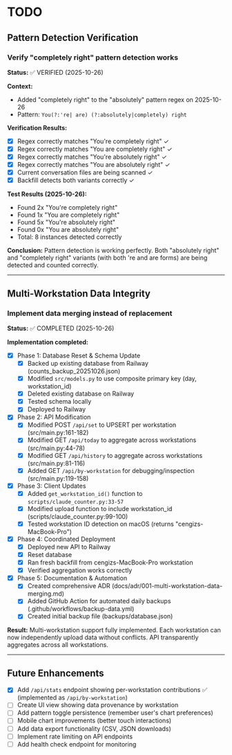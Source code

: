 # TODO

## Pattern Detection Verification

### Verify "completely right" pattern detection works

**Status:** ✅ VERIFIED (2025-10-26)

**Context:**

- Added "completely right" to the "absolutely" pattern regex on 2025-10-26
- Pattern: `You(?:'re| are) (?:absolutely|completely) right`

**Verification Results:**

- [x] Regex correctly matches "You're completely right" ✓
- [x] Regex correctly matches "You are completely right" ✓
- [x] Regex correctly matches "You're absolutely right" ✓
- [x] Regex correctly matches "You are absolutely right" ✓
- [x] Current conversation files are being scanned ✓
- [x] Backfill detects both variants correctly ✓

**Test Results (2025-10-26):**
- Found 2x "You're completely right"
- Found 1x "You are completely right"
- Found 5x "You're absolutely right"
- Found 0x "You are absolutely right"
- Total: 8 instances detected correctly

**Conclusion:** Pattern detection is working perfectly. Both "absolutely right" and "completely right" variants (with both 're and are forms) are being detected and counted correctly.

---

## Multi-Workstation Data Integrity

### Implement data merging instead of replacement

**Status:** ✅ COMPLETED (2025-10-26)

**Implementation completed:**

- [x] Phase 1: Database Reset & Schema Update
  - [x] Backed up existing database from Railway (counts_backup_20251026.json)
  - [x] Modified `src/models.py` to use composite primary key (day, workstation_id)
  - [x] Deleted existing database on Railway
  - [x] Tested schema locally
  - [x] Deployed to Railway

- [x] Phase 2: API Modification
  - [x] Modified POST `/api/set` to UPSERT per workstation (src/main.py:161-182)
  - [x] Modified GET `/api/today` to aggregate across workstations (src/main.py:44-78)
  - [x] Modified GET `/api/history` to aggregate across workstations (src/main.py:81-116)
  - [x] Added GET `/api/by-workstation` for debugging/inspection (src/main.py:119-158)

- [x] Phase 3: Client Updates
  - [x] Added `get_workstation_id()` function to `scripts/claude_counter.py:33-57`
  - [x] Modified upload function to include workstation_id (scripts/claude_counter.py:99-100)
  - [x] Tested workstation ID detection on macOS (returns "cengizs-MacBook-Pro")

- [x] Phase 4: Coordinated Deployment
  - [x] Deployed new API to Railway
  - [x] Reset database
  - [x] Ran fresh backfill from cengizs-MacBook-Pro workstation
  - [x] Verified aggregation works correctly

- [x] Phase 5: Documentation & Automation
  - [x] Created comprehensive ADR (docs/adr/001-multi-workstation-data-merging.md)
  - [x] Added GitHub Action for automated daily backups (.github/workflows/backup-data.yml)
  - [x] Created initial backup file (backups/database.json)

**Result:** Multi-workstation support fully implemented. Each workstation can now independently upload data without conflicts. API transparently aggregates across all workstations.

---

## Future Enhancements

- [x] Add `/api/stats` endpoint showing per-workstation contributions ✅ (implemented as `/api/by-workstation`)
- [ ] Create UI view showing data provenance by workstation
- [ ] Add pattern toggle persistence (remember user's chart preferences)
- [ ] Mobile chart improvements (better touch interactions)
- [ ] Add data export functionality (CSV, JSON downloads)
- [ ] Implement rate limiting on API endpoints
- [ ] Add health check endpoint for monitoring
